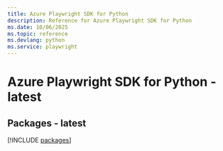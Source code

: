 ```yaml
---
title: Azure Playwright SDK for Python
description: Reference for Azure Playwright SDK for Python
ms.date: 10/06/2025
ms.topic: reference
ms.devlang: python
ms.service: playwright
---
```

# Azure Playwright SDK for Python - latest
## Packages - latest
[!INCLUDE [packages](playwright-index.md)]
